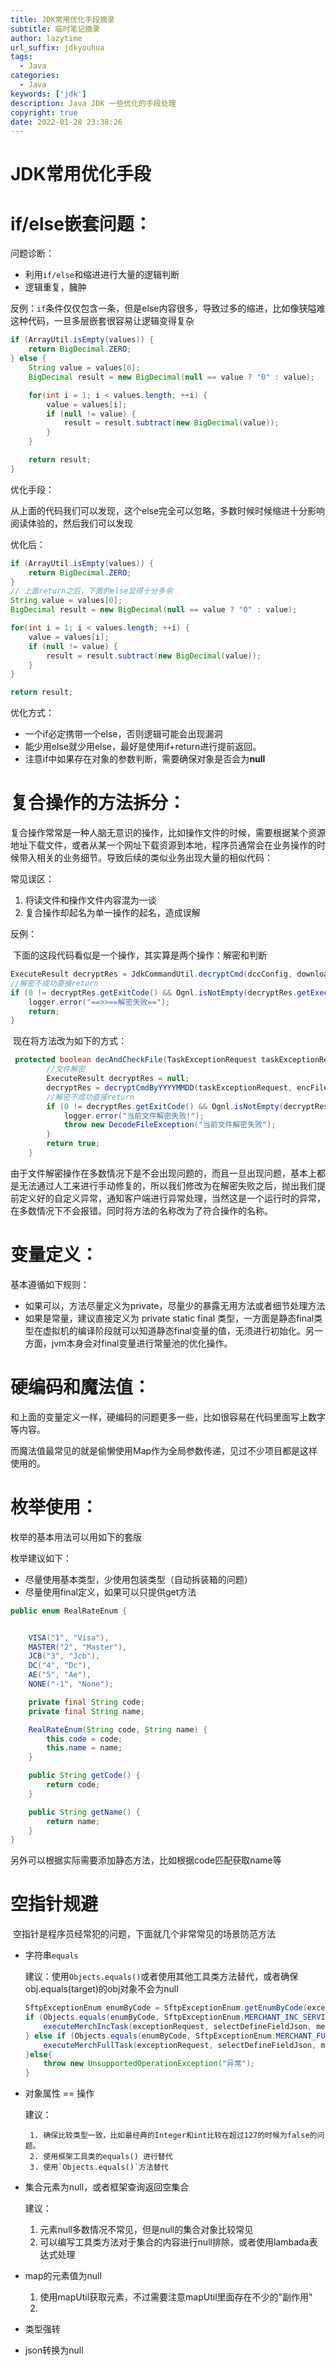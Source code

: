 ```yaml
---
title: JDK常用优化手段摘录
subtitle: 临时笔记摘录
author: lazytime
url_suffix: jdkyouhua
tags:
  - Java
categories:
  - Java
keywords: ['jdk']
description: Java JDK 一些优化的手段处理
copyright: true
date: 2022-01-28 23:38:26
---
```


# JDK常用优化手段	

# if/else嵌套问题：

问题诊断：

+ 利用`if/else`和缩进进行大量的逻辑判断
+ 逻辑重复，臃肿

反例：`if`条件仅仅包含一条，但是else内容很多，导致过多的缩进，比如像狭隘难这种代码，一旦多层嵌套很容易让逻辑变得复杂

```java
if (ArrayUtil.isEmpty(values)) {
    return BigDecimal.ZERO;
} else {
    String value = values[0];
    BigDecimal result = new BigDecimal(null == value ? "0" : value);

    for(int i = 1; i < values.length; ++i) {
        value = values[i];
        if (null != value) {
            result = result.subtract(new BigDecimal(value));
        }
    }

    return result;
}
```

<!-- more -->

优化手段：

​	从上面的代码我们可以发现，这个else完全可以忽略，多数时候时候缩进十分影响阅读体验的，然后我们可以发现



优化后：

```java
if (ArrayUtil.isEmpty(values)) {
    return BigDecimal.ZERO;
} 
// 上面return之后，下面的else显得十分多余
String value = values[0];
BigDecimal result = new BigDecimal(null == value ? "0" : value);

for(int i = 1; i < values.length; ++i) {
    value = values[i];
    if (null != value) {
        result = result.subtract(new BigDecimal(value));
    }
}

return result;

```

优化方式：

+ 一个if必定携带一个else，否则逻辑可能会出现漏洞
+ 能少用else就少用else，最好是使用if+return进行提前返回。
+ 注意if中如果存在对象的参数判断，需要确保对象是否会为**null**



# 复合操作的方法拆分：

​	复合操作常常是一种人脑无意识的操作，比如操作文件的时候，需要根据某个资源地址下载文件，或者从某一个网址下载资源到本地，程序员通常会在业务操作的时候带入相关的业务细节。导致后续的类似业务出现大量的相似代码：

常见误区：

1. 将读文件和操作文件内容混为一谈
2. 复合操作却起名为单一操作的起名，造成误解



反例：

​	下面的这段代码看似是一个操作，其实算是两个操作：解密和判断

```java
ExecuteResult decryptRes = JdkCommandUtil.decryptCmd(dccConfig, downloadFile, decAfterFile);
//解密不成功直接return
if (0 != decryptRes.getExitCode() && Ognl.isNotEmpty(decryptRes.getExecuteOut())) {
    logger.error("==>>==解密失败==");
    return;
}
```



​	现在将方法改为如下的方式：

```java
 protected boolean decAndCheckFile(TaskExceptionRequest taskExceptionRequest, String encFileName, String decAfterFileName) throws Exception {
        //文件解密
        ExecuteResult decryptRes = null;
        decryptRes = decryptCmdByYYYYMMDD(taskExceptionRequest, encFileName, decAfterFileName);
        //解密不成功直接return
        if (0 != decryptRes.getExitCode() && Ognl.isNotEmpty(decryptRes.getExecuteOut())) {
            logger.error("当前文件解密失败!");
            throw new DecodeFileException("当前文件解密失败");
        }
        return true;
    }
```

​	由于文件解密操作在多数情况下是不会出现问题的，而且一旦出现问题，基本上都是无法通过人工来进行手动修复的，所以我们修改为在解密失败之后，抛出我们提前定义好的自定义异常，通知客户端进行异常处理，当然这是一个运行时的异常，在多数情况下不会报错。同时将方法的名称改为了符合操作的名称。



# 变量定义：

基本遵循如下规则：

+ 如果可以，方法尽量定义为private，尽量少的暴露无用方法或者细节处理方法
+ 如果是常量，建议直接定义为 private static final 类型，一方面是静态final类型在虚拟机的编译阶段就可以知道静态final变量的值，无须进行初始化。另一方面，jvm本身会对final变量进行常量池的优化操作。



# 硬编码和魔法值：

​	和上面的变量定义一样，硬编码的问题更多一些，比如很容易在代码里面写上数字等内容。

​	而魔法值最常见的就是偷懒使用Map作为全局参数传递，见过不少项目都是这样使用的。



# 枚举使用：

枚举的基本用法可以用如下的套版

枚举建议如下：

+ 尽量使用基本类型，少使用包装类型（自动拆装箱的问题）
+ 尽量使用final定义，如果可以只提供get方法

```java
public enum RealRateEnum {


    VISA("1", "Visa"),
    MASTER("2", "Master"),
    JCB("3", "Jcb"),
    DC("4", "Dc"),
    AE("5", "Ae"),
    NONE("-1", "None");

    private final String code;
    private final String name;

    RealRateEnum(String code, String name) {
        this.code = code;
        this.name = name;
    }

    public String getCode() {
        return code;
    }

    public String getName() {
        return name;
    }
}
```

另外可以根据实际需要添加静态方法，比如根据code匹配获取name等



# 空指针规避

​	空指针是程序员经常犯的问题，下面就几个非常常见的场景防范方法

 + 字符串`equals`

   建议：使用`Objects.equals()`或者使用其他工具类方法替代，或者确保obj.equals(target)的obj对象不会为null

   ```java
   SftpExceptionEnum enumByCode = SftpExceptionEnum.getEnumByCode(exceptionRequest.getFileType());
   if (Objects.equals(enumByCode, SftpExceptionEnum.MERCHANT_INC_SERVICE)) {
       executeMerchIncTask(exceptionRequest, selectDefineFieldJson, merchIncEncFileName, merchIncDecAfterFileName);
   } else if (Objects.equals(enumByCode, SftpExceptionEnum.MERCHANT_FULL_SERVICE)) {
       executeMerchFullTask(exceptionRequest, selectDefineFieldJson, merchFullEncFileName, merchFullDecAfterFileName);
   }else{
       throw new UnsupportedOperationException("异常");
   }
   ```

   

 + 对象属性 == 操作

   建议：

    	1. 确保比较类型一致，比如最经典的Integer和int比较在超过127的时候为false的问题。
    	2. 使用框架工具类的equals() 进行替代
    	3. 使用`Objects.equals()`方法替代



 + 集合元素为null，或者框架查询返回空集合

   建议：

   	1. 元素null多数情况不常见，但是null的集合对象比较常见
   	2. 可以编写工具类方法对于集合的内容进行null排除，或者使用lambada表达式处理



 + map的元素值为null

   1. 使用mapUtil获取元素，不过需要注意mapUtil里面存在不少的"副作用"
   2. 
   
 + 类型强转

 + json转换为null

   